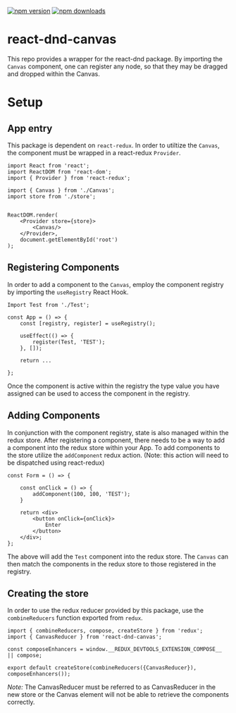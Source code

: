[![npm version](https://img.shields.io/npm/v/react-dnd-canvas.svg?style=flat-square)](https://www.npmjs.com/package/react-dnd-canvas)
[![npm downloads](https://img.shields.io/npm/dm/react-dnd-canvas.svg?style=flat-square)](https://www.npmjs.com/package/react-dnd-canvas)

# react-dnd-canvas #

This repo provides a wrapper for the react-dnd package. By importing the `Canvas` component, one can register any node, so that they may be dragged and dropped within the Canvas.

# Setup #

## App entry ##

This package is dependent on `react-redux`. In order to utiltize the `Canvas`, the component must be wrapped in a react-redux `Provider`.

```
import React from 'react';
import ReactDOM from 'react-dom';
import { Provider } from 'react-redux';

import { Canvas } from './Canvas';
import store from './store';


ReactDOM.render(
    <Provider store={store}>
        <Canvas/>
    </Provider>,
    document.getElementById('root')
);
```

## Registering Components ##

In order to add a component to the `Canvas`, employ the component registry by importing the `useRegistry` React Hook.

```
Import Test from './Test';

const App = () => {
    const [registry, register] = useRegistry();

    useEffect(() => {
        register(Test, 'TEST');
    }, []);

    return ...

};
```

Once the component is active within the registry the type value you have assigned can be used to access the component in the registry.

## Adding Components ##

In conjunction with the component registry, state is also managed within the redux store. After registering a component, there needs to be a way to add a component into the redux store within your App. To add components to the store utilize the `addComponent` redux action. (Note: this action will need to be dispatched using react-redux)

```
const Form = () => {

    const onClick = () => {
        addComponent(100, 100, 'TEST');
    }
    
    return <div>
        <button onClick={onClick}>
            Enter
        </button>
    </div>;
};
```

The above will add the `Test` component into the redux store. The `Canvas` can then match the components in the redux store to those registered in the registry.


## Creating the store ##

In order to use the redux reducer provided by this package, use the `combineReducers` function exported from `redux`.

```
import { combineReducers, compose, createStore } from 'redux';
import { CanvasReducer } from 'react-dnd-canvas';

const composeEnhancers = window.__REDUX_DEVTOOLS_EXTENSION_COMPOSE__ || compose;

export default createStore(combineReducers({CanvasReducer}), composeEnhancers());
```

*Note:* The CanvasReducer must be referred to as CanvasReducer in the new store or the Canvas element will not be able to retrieve the components correctly.
